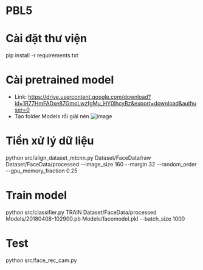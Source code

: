 # PBL5

# Cài đặt thư viện
pip install -r requirements.txt

# Cài pretrained model
- Link: https://drive.usercontent.google.com/download?id=1R77HmFADxe87GmoLwzfgMu_HY0IhcyBz&export=download&authuser=0
- Tạo folder Models rồi giải nén
  ![image](https://github.com/karuhame/PBL5/assets/62510010/fc0b8c99-6fb1-4647-b8bf-998e86ce0bac)

# Tiền xử lý dữ liệu
python src/align_dataset_mtcnn.py  Dataset/FaceData/raw Dataset/FaceData/processed --image_size 160 --margin 32  --random_order --gpu_memory_fraction 0.25

# Train model
python src/classifier.py TRAIN Dataset/FaceData/processed Models/20180408-102900.pb Models/facemodel.pkl --batch_size 1000

# Test
python src/face_rec_cam.py 

